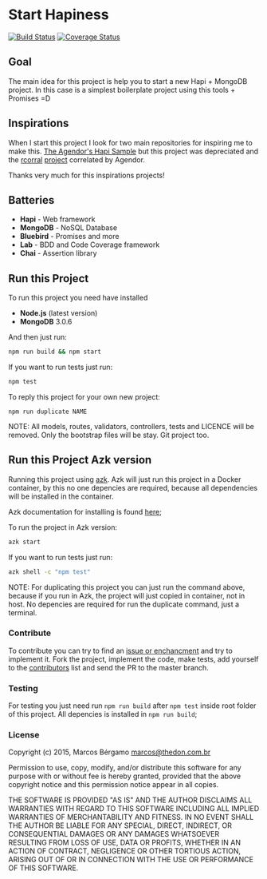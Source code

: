 Start Hapiness
===

[![Build Status](https://travis-ci.org/thebergamo/start-hapiness.svg)](https://travis-ci.org/thebergamo/start-hapiness)
[![Coverage Status](https://coveralls.io/repos/thebergamo/start-hapiness/badge.svg?branch=master&service=github)](https://coveralls.io/github/thebergamo/start-hapiness?branch=master)

## Goal
The main idea for this project is help you to start a new Hapi + MongoDB project. In this case is a simplest boilerplate project using this tools + Promises =D

## Inspirations
When I start this project I look for two main repositories for inspiring me to make this.
[The Agendor's Hapi Sample][4] but this project was depreciated and the [rcorral][5] [project][6] correlated by Agendor.

Thanks very much for this inspirations projects!

## Batteries
- **Hapi** - Web framework
- **MongoDB** - NoSQL Database
- **Bluebird** - Promises and more
- **Lab** - BDD and Code Coverage framework
- **Chai** - Assertion library

## Run this Project
To run this project you need have installed 
- **Node.js** (latest version)
- **MongoDB** 3.0.6

And then just run:
```sh
npm run build && npm start
```

If you want to run tests just run:
```sh
npm test
```

To reply this project for your own new project:
```
npm run duplicate NAME
```
NOTE: All models, routes, validators, controllers, tests and LICENCE will be removed. Only the bootstrap files will be stay. Git project too.

## Run this Project Azk version
Running this project using [azk][0]. Azk will just run this project in a Docker container, by this no one depencies are required, because all dependencies will be installed in the container.

Azk documentation for installing is found [here][1];

To run the project in Azk version:
```sh
azk start 
```

If you want to run tests just run:
```sh
azk shell -c "npm test"
```

NOTE: For duplicating this project you can just run the command above, because if you run in Azk, the project will just copied in container, not in host. No depencies are required for run the duplicate command, just a terminal.
 
### Contribute

To contribute you can try to find an [issue or enchancment][2] and try to
implement it. Fork the project, implement the code, make tests, add yourself
to the [contributors][3] list and send the PR to the master branch.

### Testing

For testing you just need run `npm run build` after `npm test` inside root folder of this project. All depencies is installed in `npm run build`; 

### License

Copyright (c) 2015, Marcos Bérgamo <marcos@thedon.com.br>

Permission to use, copy, modify, and/or distribute this software for any purpose
with or without fee is hereby granted, provided that the above copyright notice
and this permission notice appear in all copies.

THE SOFTWARE IS PROVIDED "AS IS" AND THE AUTHOR DISCLAIMS ALL WARRANTIES WITH
REGARD TO THIS SOFTWARE INCLUDING ALL IMPLIED WARRANTIES OF MERCHANTABILITY AND
FITNESS. IN NO EVENT SHALL THE AUTHOR BE LIABLE FOR ANY SPECIAL, DIRECT,
INDIRECT, OR CONSEQUENTIAL DAMAGES OR ANY DAMAGES WHATSOEVER RESULTING FROM LOSS
OF USE, DATA OR PROFITS, WHETHER IN AN ACTION OF CONTRACT, NEGLIGENCE OR OTHER
TORTIOUS ACTION, ARISING OUT OF OR IN CONNECTION WITH THE USE OR PERFORMANCE OF
THIS SOFTWARE.

[0]: http://www.azk.io
[1]: http://docs.azk.io
[2]: https://github.com/thebergamo/start-hapiness/issues?q=is%3Aopen+is%3Aenchancement+is%3Abug
[3]: contributors.md
[4]: https://github.com/agendor/sample-hapi-rest-api
[5]: https://github.com/rcorral
[6]: https://github.com/rcorral/hapi-restful-api-example
